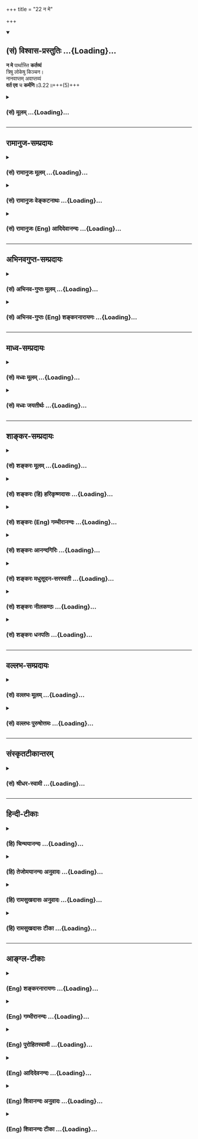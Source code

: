 +++
title = "22 न मे"

+++
<div class="js_include" newlevelforh1="2" title="(सं) विश्वास-प्रस्तुतिः" unfilled url="/purANam_vaiShNavam/mahAbhAratam/06-bhIShma-parva/03-bhagavad-gItA-parva/saMskRtam/vishvAsa-prastutiH/03_karma-yogaH/22_na_me.md">
<details open><summary><h2>(सं) विश्वास-प्रस्तुतिः ...{Loading}...</h2></summary>

**न मे** पार्थास्ति **कर्तव्यं**  
त्रिषु लोकेषु किञ्चन।  
नानवाप्तम् अवाप्तव्यं  
**वर्त एव** च **कर्मणि**॥3.22॥+++(5)+++
</details>
</div>
<div class="js_include collapsed" newlevelforh1="3" title="(सं) मूलम्" unfilled url="/purANam_vaiShNavam/mahAbhAratam/06-bhIShma-parva/03-bhagavad-gItA-parva/saMskRtam/mUlam/03_karma-yogaH/22_na_me.md">
<details><summary><h3>(सं) मूलम् ...{Loading}...</h3></summary>

न मे पार्थास्ति कर्तव्यं त्रिषु लोकेषु किञ्चन।  
नानवाप्तमवाप्तव्यं वर्त एव च कर्मणि।।3.22।।
</details>
</div>


_________________
## रामानुज-सम्प्रदायः
<div class="js_include collapsed" newlevelforh1="3" title="(सं) रामानुजः मूलम्" unfilled url="/purANam_vaiShNavam/mahAbhAratam/06-bhIShma-parva/03-bhagavad-gItA-parva/saMskRtam/rAmAnujaH/mUlam/03_karma-yogaH/22_na_me.md">
<details><summary><h3>(सं) रामानुजः मूलम् ...{Loading}...</h3></summary>

।।3.22।।**न मे** सर्वेश्वरस्य अवाप्तसमस्तकामस्य सर्वज्ञस्य सत्यसंकल्पस्य
**त्रिषु लोकेषु** देवमनुष्यादिरूपेण स्वच्छन्दतो वर्तमानस्य किञ्चिद् अपि
**कर्तव्यम् अस्ति** यतः **अनवाप्तं** कर्मणा **अवाप्तव्यं** न किञ्चिद्
अपि अस्ति अथापि लोकरक्षायै **कर्मणि एव वर्ते।**

</details>
</div>
<div class="js_include collapsed" newlevelforh1="3" title="(सं) रामानुजः वेङ्कटनाथः" unfilled url="/purANam_vaiShNavam/mahAbhAratam/06-bhIShma-parva/03-bhagavad-gItA-parva/saMskRtam/rAmAnujaH/venkaTanAthaH/03_karma-yogaH/22_na_me.md">
<details><summary><h3>(सं) रामानुजः वेङ्कटनाथः ...{Loading}...</h3></summary>

  
  
।।3.22।। मयाऽपि हि निरपेक्षेणैव लोकक्षोभे निष्प्रत्यवायेनापि
परमकारुणिकतया लोकरक्षार्थं कर्मैव क्रियते त्वया तु सापेक्षेण
सप्रत्यवायेन किम्पुनरित्युच्यतेन मे पार्थ इत्यादिश्लोकत्रयेण। मे इति पदेन
कर्मवश्यचेतनान्तरव्यावृत्तो यथावस्थितो हीश्वरः परामृश्यत इत्यभिप्रायेण
विलक्षणनित्यसिद्धविभूतिगुणपौष्कल्यस्य व्यञ्जनानि
सर्वेश्वरस्येत्यादिविशेषणान्युक्तानि सर्वेश्वरस्येति। श्रुतिस्मृती हि
ममैवाज्ञा सा चान्यैरनुवर्तनीया न हि मे नियन्त्रन्तरमस्ति
यदधीनप्रत्यवायभयात् कुर्यामिति भावःअवाप्तसमस्तकामस्येति। न च मे
सङ्कल्पमात्रादसाध्यमितः पूर्वमभिलाषदशामात्रापन्नं प्रयोजनमस्ति यदुपायतया
कर्म कर्तव्यमिति भावः। सर्वज्ञस्य सत्यसङ्कल्पस्येति। नापि मे कर्मवश्यानां
देवमनुष्यतिरश्चां सजातीयतयाऽवतीर्णस्यापि तेषामिव ज्ञानसङ्कोच
इच्छाप्रतिघातो वाऽस्ति यन्निवृत्त्यर्थं कर्म कार्यमित्याशयः। त्रिषु
लोकेषु इत्यत्रार्थसिद्धं विशेषमध्याहृत्याह देवमनुष्येति। उक्तं च भगवता
पराशरेणसमस्तशक्तिरूपाणि तत्करोति जनेश्वरः। देवतिर्यङ्मनुष्याख्या
चेष्टावन्ति स्वलीलया।। जगतामुपकाराय न सा कर्मनिमित्तजा। चेष्टा
तस्याप्रमेयस्य व्यापिन्य व्याहतात्मिका वि.पु.6।7।7172
इति। नानवाप्तमवाप्तव्यम् इत्येतत्कर्तव्याभावेऽपेक्षितहेतुपरतया व्याख्याति
यत इति। उत्तरश्लोकपर्यालोचनसिद्धं प्रयोजनमाह अथापि लोकरक्षायै इति। अथापि
इति चकारस्यार्थः कर्मणि वर्त एवेत्युक्ते न कदाचिदपि कर्मणो विरम्य
ज्ञानयोगमनुतिष्ठामीति फलितं तद्व्यञ्जनायोक्तं कर्मण्येव वर्ते इति। यद्वा
प्रकरणौचित्यादेवकारोऽत्र भिन्नक्रमः।  
  

</details>
</div>
<div class="js_include collapsed" newlevelforh1="3" title="(सं) रामानुजः (Eng) आदिदेवानन्दः" unfilled url="/purANam_vaiShNavam/mahAbhAratam/06-bhIShma-parva/03-bhagavad-gItA-parva/saMskRtam/rAmAnujaH/english/AdidevAnandaH/03_karma-yogaH/22_na_me.md">
<details><summary><h3>(सं) रामानुजः (Eng) आदिदेवानन्दः ...{Loading}...</h3></summary>

3.22 For Me, who is the Lord of all, who has all desires fulfilled, who is omniscient, whose will is always true, and who, at My own will,
remains in the three worlds in the forms of gods, men and such other beings, there is nothing whatever to achieve. Therefore though there is for Me nothing 'unacired', i.e., nothing yet to be acired by work, I go on working for the protection of the world.

</details>
</div>


_________________
## अभिनवगुप्त-सम्प्रदायः
<div class="js_include collapsed" newlevelforh1="3" title="(सं) अभिनव-गुप्तः मूलम्" unfilled url="/purANam_vaiShNavam/mahAbhAratam/06-bhIShma-parva/03-bhagavad-gItA-parva/saMskRtam/abhinava-guptaH/mUlam/03_karma-yogaH/22_na_me.md">
<details><summary><h3>(सं) अभिनव-गुप्तः मूलम् ...{Loading}...</h3></summary>

।।3.21 3.22।। यद्यदाचरतीति। न मे इति। प्राप्तप्रापणीयस्य परिपूर्णमनसोऽपि
कर्मप्रवृत्तौ लोकानुग्रहः प्रयोजनमित्यत्र श्रीभगवान् आत्मानमेव
दृष्टान्तीकरोति।

</details>
</div>
<div class="js_include collapsed" newlevelforh1="3" title="(सं) अभिनव-गुप्तः (Eng) शङ्करनारायणः" unfilled url="/purANam_vaiShNavam/mahAbhAratam/06-bhIShma-parva/03-bhagavad-gItA-parva/saMskRtam/abhinava-guptaH/english/shankaranArAyaNaH/03_karma-yogaH/22_na_me.md">
<details><summary><h3>(सं) अभिनव-गुप्तः (Eng) शङ्करनारायणः ...{Loading}...</h3></summary>

3.21-22 Yad yad acarati etc. Na me etc. The Bhagavat cities Himself as
an example to illustrate the idea that to favour the world is the
\[only\] purpose for such a person to exert in action, eventhough he has
already attained whatever is to be attained, and is fully satisfied in
his mind.

</details>
</div>


_________________
## माध्व-सम्प्रदायः
<div class="js_include collapsed" newlevelforh1="3" title="(सं) मध्वः मूलम्" unfilled url="/purANam_vaiShNavam/mahAbhAratam/06-bhIShma-parva/03-bhagavad-gItA-parva/saMskRtam/madhvaH/mUlam/03_karma-yogaH/22_na_me.md">
<details><summary><h3>(सं) मध्वः मूलम् ...{Loading}...</h3></summary>

।।3.22।। Sri Madhvacharya did not comment on this sloka.

</details>
</div>
<div class="js_include collapsed" newlevelforh1="3" title="(सं) मध्वः जयतीर्थः" unfilled url="/purANam_vaiShNavam/mahAbhAratam/06-bhIShma-parva/03-bhagavad-gItA-parva/saMskRtam/madhvaH/jayatIrthaH/03_karma-yogaH/22_na_me.md">
<details><summary><h3>(सं) मध्वः जयतीर्थः ...{Loading}...</h3></summary>

।।3.22।। Sri Jayatirtha did not comment on this sloka.  
  

</details>
</div>


_________________
## शाङ्कर-सम्प्रदायः
<div class="js_include collapsed" newlevelforh1="3" title="(सं) शङ्करः मूलम्" unfilled url="/purANam_vaiShNavam/mahAbhAratam/06-bhIShma-parva/03-bhagavad-gItA-parva/saMskRtam/shankaraH/mUlam/03_karma-yogaH/22_na_me.md">
<details><summary><h3>(सं) शङ्करः मूलम् ...{Loading}...</h3></summary>

।।3.22।। न मे मम **पार्थ** न **अस्ति** न विद्यते **कर्तव्यं त्रिषु** अपि
**लोकेषु किञ्चन** किञ्चिदपि। कस्मात् **न अनवाप्तम्** अप्राप्तम्
**अवाप्तव्यं** प्रापणीयम् तथापि **वर्ते एव च कर्मणि** अहम्।।

</details>
</div>
<div class="js_include collapsed" newlevelforh1="3" title="(सं) शङ्करः (हि) हरिकृष्णदासः" unfilled url="/purANam_vaiShNavam/mahAbhAratam/06-bhIShma-parva/03-bhagavad-gItA-parva/saMskRtam/shankaraH/hindI/harikRShNadAsaH/03_karma-yogaH/22_na_me.md">
<details><summary><h3>(सं) शङ्करः (हि) हरिकृष्णदासः ...{Loading}...</h3></summary>

।।3.22।। यदि इस लोकसंग्रहकी कर्तव्यतामें तुझे कुछ शंका हो तो तू मुझे
क्यों नहीं देखता हे पार्थ तीनों लोकोंमें मेरा कुछ भी कर्तव्य नहीं है
अर्थात् मुझे कुछ भी करना नहीं है क्योंकि मुझे कोई भी अप्राप्त वस्तु
प्राप्त नहीं करनी है तो भी मैं कर्मोंमें बर्तता ही हूँ।

</details>
</div>
<div class="js_include collapsed" newlevelforh1="3" title="(सं) शङ्करः (Eng) गम्भीरानन्दः" unfilled url="/purANam_vaiShNavam/mahAbhAratam/06-bhIShma-parva/03-bhagavad-gItA-parva/saMskRtam/shankaraH/english/gambhIrAnandaH/03_karma-yogaH/22_na_me.md">
<details><summary><h3>(सं) शङ्करः (Eng) गम्भीरानन्दः ...{Loading}...</h3></summary>

3.22 O Partha, na asti, there is no; kartavyam, duty; kincana,
whatsoever; me, for Me (to fulfill); even trisu lokesu, in all the three
worlds. Why; There is na anavaptam, nothing (that remains) unachieved;
or avaptavyam, to be achieved. Still varte eva, do I continue; karmani,
in action.

</details>
</div>
<div class="js_include collapsed" newlevelforh1="3" title="(सं) शङ्करः आनन्दगिरिः" unfilled url="/purANam_vaiShNavam/mahAbhAratam/06-bhIShma-parva/03-bhagavad-gItA-parva/saMskRtam/shankaraH/AnandagiriH/03_karma-yogaH/22_na_me.md">
<details><summary><h3>(सं) शङ्करः आनन्दगिरिः ...{Loading}...</h3></summary>

।।3.22।। कृतार्थस्यापि लोकसंग्रहार्थं विहितं कर्म कर्तव्यमित्युक्त्वा
तत्रैव भगवन्तमुदाहरणत्वेनोपन्यस्यति **यदीत्यादिना।** अप्राप्तस्य
प्राप्तये तवापि कर्तृत्वसंभवाद् न किंचिदपि विद्यते कर्तव्यमिति
कथमुक्तमित्याशङ्क्याह **नानवाप्तमिति।** प्रतीकमुपादाय व्याख्यानद्वारा
विद्यावतोऽपि कर्मप्रवृत्तिं संभावयति **नेत्यादिना।** अन्वयार्थं
पुनर्नञोऽनुवादः। भगवतो नास्ति कर्तव्यमित्येतदाकाङ्क्षाद्वारा स्फोरयति
**कस्मादित्यादिना।** प्रयोजनाभावे त्वयापि नानुष्ठेयं कर्मेत्याशङ्क्य
लोकसंग्रहार्थं ममापि कर्मानुष्ठानमिति मत्वाह **तथापीति।**

</details>
</div>
<div class="js_include collapsed" newlevelforh1="3" title="(सं) शङ्करः मधुसूदन-सरस्वती" unfilled url="/purANam_vaiShNavam/mahAbhAratam/06-bhIShma-parva/03-bhagavad-gItA-parva/saMskRtam/shankaraH/madhusUdana-sarasvatI/03_karma-yogaH/22_na_me.md">
<details><summary><h3>(सं) शङ्करः मधुसूदन-सरस्वती ...{Loading}...</h3></summary>

।।3.22।। अत्र चाहमेव दृष्टान्त इत्याह त्रिमिः हे पार्थ मे मम त्रिष्वपि
लोकेषु किमपि कर्तव्यं नास्ति। यतोऽनवाप्तं फलं किंचिन्ममावाप्तव्यं
नास्ति। तथापि वर्तएव कर्मण्यहम्। कर्म करोम्येवेत्यर्थः। पार्थेति
संबोधयन् विशुद्धक्षत्रियवंशोद्भवस्त्वं शूरापत्यापत्यत्वेन चात्यन्तं
मत्समोऽहमिव वर्तितुमर्हसीति दर्शयति।

</details>
</div>
<div class="js_include collapsed" newlevelforh1="3" title="(सं) शङ्करः नीलकण्ठः" unfilled url="/purANam_vaiShNavam/mahAbhAratam/06-bhIShma-parva/03-bhagavad-gItA-parva/saMskRtam/shankaraH/nIlakaNThaH/03_karma-yogaH/22_na_me.md">
<details><summary><h3>(सं) शङ्करः नीलकण्ठः ...{Loading}...</h3></summary>

।।3.22।। कर्मणि वर्ते एव। अहं कर्म करोम्येवेत्यर्थः।

</details>
</div>
<div class="js_include collapsed" newlevelforh1="3" title="(सं) शङ्करः धनपतिः" unfilled url="/purANam_vaiShNavam/mahAbhAratam/06-bhIShma-parva/03-bhagavad-gItA-parva/saMskRtam/shankaraH/dhanapatiH/03_karma-yogaH/22_na_me.md">
<details><summary><h3>(सं) शङ्करः धनपतिः ...{Loading}...</h3></summary>

।।3.22।। अहमिव त्वमपि लोकसंग्रहं कुर्वत्याशयेनाह **नेति।** त्रिषु लोकेषु
मम कर्तव्यं किंचिदपि न विद्यते यस्मादनवाप्तमप्राप्तमवाप्तव्यं प्रापणीयं
त्रिषु लोकेषु किंचिदपि मे नास्ति यद्यप्येवं तथापि कर्मणि वर्त एव। कर्म
करोभ्येवेत्यर्थः। त्वयापि मत्संबन्धित्वान्मत्पक्षपात एव कर्तव्य इति
सूचयन्नाह **पार्थेति।**

</details>
</div>


_________________
## वल्लभ-सम्प्रदायः
<div class="js_include collapsed" newlevelforh1="3" title="(सं) वल्लभः मूलम्" unfilled url="/purANam_vaiShNavam/mahAbhAratam/06-bhIShma-parva/03-bhagavad-gItA-parva/saMskRtam/vallabhaH/mUlam/03_karma-yogaH/22_na_me.md">
<details><summary><h3>(सं) वल्लभः मूलम् ...{Loading}...</h3></summary>

।।3.22।। अत्र चाहमेव निदर्शनमित्याह न म इति त्रिभिः।

</details>
</div>
<div class="js_include collapsed" newlevelforh1="3" title="(सं) वल्लभः पुरुषोत्तमः" unfilled url="/purANam_vaiShNavam/mahAbhAratam/06-bhIShma-parva/03-bhagavad-gItA-parva/saMskRtam/vallabhaH/puruShottamaH/03_karma-yogaH/22_na_me.md">
<details><summary><h3>(सं) वल्लभः पुरुषोत्तमः ...{Loading}...</h3></summary>

  
  
।।3.22।। मयापि तथैव क्रियत इत्याह न मेपार्थेति। हे पार्थ परमानुगृहीत मे
त्रिषु लोकेषु किञ्चन कर्त्तव्यं नास्ति न वा अनवाप्तं अवाप्तव्यं
प्राप्तव्यं तथापि लोकसङ्ग्रहार्थमहं कर्मणि वर्त्ते कर्म करोमीत्यर्थः।  
  

</details>
</div>


_________________
## संस्कृतटीकान्तरम्
<div class="js_include collapsed" newlevelforh1="3" title="(सं) श्रीधर-स्वामी" unfilled url="/purANam_vaiShNavam/mahAbhAratam/06-bhIShma-parva/03-bhagavad-gItA-parva/saMskRtam/shrIdhara-svAmI/03_karma-yogaH/22_na_me.md">
<details><summary><h3>(सं) श्रीधर-स्वामी ...{Loading}...</h3></summary>

।।3.22।। अत्र चाहमेव दृष्टान्त इत्याह त्रिभिः **न मे पार्थेति।** हे पार्थ
मे कर्तव्यं नास्ति। यतस्त्रिष्वपि लोकेष्वनवाप्तमप्राप्तं सदवाप्तव्यं
प्राप्यं नास्ति तथापि कर्मण्यहं वर्ते। कर्म करोम्येवेत्यर्थः।

</details>
</div>


_________________
## हिन्दी-टीकाः
<div class="js_include collapsed" newlevelforh1="3" title="(हि) चिन्मयानन्दः" unfilled url="/purANam_vaiShNavam/mahAbhAratam/06-bhIShma-parva/03-bhagavad-gItA-parva/hindI/chinmayAnandaH/03_karma-yogaH/22_na_me.md">
<details><summary><h3>(हि) चिन्मयानन्दः ...{Loading}...</h3></summary>

।।3.22।। पूर्णस्वरूप में स्थित योगेश्वर श्रीकृष्ण को तीनों लोकों में
किसी वस्तु की इच्छा नहीं थी। यदि वे चाहते तो अपने स्वयं के लिये राज्य
स्थापित कर उसमें सुख से रह सकते थे. परन्तु केवल कर्तव्य पालन का
उत्तरदायित्व समझते हुए पाण्डवों के धर्म और न्याय संगत पक्ष का साथ देने
के लिए ही वे युद्धभूमि में आये थे। बाल्यकाल से लेकर महाभारत युद्ध के क्षण
तक उनका सम्पूर्ण जीवन अनासक्ति का ज्वलन्त उदाहरण हैं। यद्यपि उन्हें जीवन
में प्राप्त करने योग्य वस्तु अप्राप्य नहीं थी तथापि वे सदैव कर्म में ही
रत रहे मानो उनके लिए कर्म करना उत्साह और आनन्द से परिपूर्ण एक क्रीडा
हो। इसी सन्दर्भ में भगवान कहते हैं

</details>
</div>
<div class="js_include collapsed" newlevelforh1="3" title="(हि) तेजोमयानन्दः अनुवादः" unfilled url="/purANam_vaiShNavam/mahAbhAratam/06-bhIShma-parva/03-bhagavad-gItA-parva/hindI/tejomayAnandaH/anuvAdaH/03_karma-yogaH/22_na_me.md">
<details><summary><h3>(हि) तेजोमयानन्दः अनुवादः ...{Loading}...</h3></summary>

।।3.22।। यद्यपि मुझे त्रैलोक्य में कुछ भी कर्तव्य नहीं हैं तथा किंचित भी
प्राप्त होने योग्य (अवाप्तव्यम्) वस्तु अप्राप्त नहीं है, तो भी मैं कर्म
में ही बर्तता हूँ।।

</details>
</div>
<div class="js_include collapsed" newlevelforh1="3" title="(हि) रामसुखदासः अनुवादः" unfilled url="/purANam_vaiShNavam/mahAbhAratam/06-bhIShma-parva/03-bhagavad-gItA-parva/hindI/rAmasukhadAsaH/anuvAdaH/03_karma-yogaH/22_na_me.md">
<details><summary><h3>(हि) रामसुखदासः अनुवादः ...{Loading}...</h3></summary>

।।3.22।। हे पार्थ! मुझे तीनों लोकोंमें न तो कुछ कर्तव्य है और न कोई
प्राप्त करनेयोग्य वस्तु अप्राप्त है, फिर भी मैं कर्तव्यकर्ममें ही लगा
रहता हूँ।

</details>
</div>
<div class="js_include collapsed" newlevelforh1="3" title="(हि) रामसुखदासः टीका" unfilled url="/purANam_vaiShNavam/mahAbhAratam/06-bhIShma-parva/03-bhagavad-gItA-parva/hindI/rAmasukhadAsaH/TIkA/03_karma-yogaH/22_na_me.md">
<details><summary><h3>(हि) रामसुखदासः टीका ...{Loading}...</h3></summary>

।।3.22।।***व्याख्या--*'न मे पार्थास्ति ৷৷.
नानवाप्तमवाप्तव्यम्'--**भगवान् किसी एक लोकमें सीमित नहीं है। इसलिये वे
तीनों लोकोंमें अपना कोई कर्तव्य न होनेकी बात कह रहे हैं। भगवान्के लिये
त्रिलोकीमें कोई भी कर्तव्य शेष नहीं है; क्योंकि उनके लिये कुछ भी पाना
शेष नहीं है। कुछ-न-कुछ पानेके लिये ही सब (मनुष्य, पशु ,पक्षी आदि) कर्म
करते हैं। भगवान् उपर्युक्त पदोंमें बहुत विलक्षण बात कह रहे हैं कि कुछ भी
करना और पाना शेष न होनेपर भी मैं कर्म करता हूँ !  
  
अपने लिये कोई कर्तव्य न होनेपर भी भगवान् केवल दूसरोंके हितके लिये अवतार
लेते हैं और साधु पुरुषोंका उद्धार, पापी पुरुषोंका विनाश तथा धर्मकी
संस्थापना करनेके लिये कर्म करते हैं (गीता 4। 8)। अवतारके सिवाय भगवान्की
सृष्टि-रचना भी जीवमात्रके उद्धारके लिये ही होती है। स्वर्गलोक
पुण्यकर्मोंका फल भुगतानेके लिये है और चौरासी लाख योनियाँ एवं नरक
पाप-कर्मोंका फल भुगतानेके लिये हैं। मनुष्य-योनि पुण्य और पाप--दोनोंसे
ऊँचे उठकर अपना कल्याण करनेके लिये है। ऐसा तभी सम्भव है, जब मनुष्य अपने
लिये कुछ न करे। वह सम्पूर्ण कर्म--स्थूल शरीरसे होनेवाली 'क्रिया',
सूक्ष्म शरीरसे होनेवाला 'चिन्तन' और कारण शरीरसे होनेवाली 'स्थिरता' केवल
दूसरोंके हितके लिये ही करे, अपने लिये नहीं। कारण कि जिनसे सब कर्म किये
जाते हैं, वे स्थूल, सूक्ष्म और कारण--तीनों ही शरीर संसारके हैं, अपने
नहीं। इसलिये कर्मयोगी शरीर, इन्द्रियाँ, मन, बुद्धि, पदार्थ आदि सम्पूर्ण
सामग्रीको (जो वास्तवमें संसारकी ही है) संसारकी ही मानता है और उसे
संसारकी सेवामें लगाता है। अगर मनुष्य संसारकी वस्तुको संसारकी सेवामें न
लगाकर अपने सुख-भोगमें लगाता है तो बड़ी भारी भूल करता है। संसारकी वस्तुको
अपनी मान लेनेसे ही फलकी इच्छा होती है और फलप्राप्तिके लिये कर्म होता है।
इस तरह जबतक मनुष्य कुछ पानेकी इच्छासे कर्म करता है, तबतक उसके लिये
कर्तव्य अर्थात् 'करना' शेष रहता है। गम्भीरतापूर्वक विचार किया जाय तो
मालूम होता है कि मनुष्यमात्रका अपने लिये कोई कर्तव्य है ही नहीं। कारण कि
प्रापणीय वस्तु (परमात्मतत्त्व) नित्यप्राप्त है और स्वयं (स्वरूप) भी
नित्य है, जबकि कर्म और कर्म-फल अनित्य अर्थात् उत्पन्न एवं नष्ट होनेवाला
है। अनित्य-(कर्म और फल-) का सम्बन्ध नित्य-(स्वयं-) के साथ हो ही कैसे
सकता है! कर्मका सम्बन्ध 'पर'- (शरीर और संसार-) से है 'स्व' से नहीं। कर्म
सदैव 'पर' के द्वारा और 'पर' के लिये ही होता है। इसलिये अपने लिये कुछ
करना है ही नहीं। जब मनुष्यमात्रके लिये कोई कर्तव्य नहीं है, तब भगवान्के
लिये कोई कर्तव्य हो ही कैसे सकता है!  
  
कर्मयोगसे सिद्ध हुए महापुरुषके लिये भगवान्ने इसी अध्यायके
सत्रहवें-अठारहवें श्लोकोंमें कहा है कि उस महापुरुषके लिये कोई कर्तव्य
नहीं है; क्योंकि उसकी रति, तृप्ति और संतुष्टि अपने-आपमें ही होती है।
इसलिये उसे संसारमें करने अथवा न करनेसे कोई प्रयोजन नहीं रहता तथा उसका
किसी भी प्राणीसे किञ्चिन्मात्र भी स्वार्थका सम्बन्ध नहीं रहता। ऐसा
होनेपर भी वह महापुरुष लोकसंग्रहार्थ कर्म करता है। इसी प्रकार यहाँ भगवान्
अपने लिये कहते हैं कि कोई भी कर्तव्य न होने तथा कुछ भी पाना बाकी न
होनेपर भी मैं लोकसंग्रहार्थ कर्म करता हूँ। तात्पर्य है कि तत्त्वज्ञ
महापुरुषकी भगवान्के साथ एकता होती है--**'मम साधर्म्यमागताः'** (गीता 14।
2)। जैसे भगवान् त्रिलोकीमें आदर्श पुरुष हैं (गीता 3। 23 4। 11), ऐसे ही
संसारमें तत्त्वज्ञ पुरुष भी आदर्श हैं (गीता 3। 25)।

</details>
</div>


_________________
## आङ्ग्ल-टीकाः
<div class="js_include collapsed" newlevelforh1="3" title="(Eng) शङ्करनारायणः" unfilled url="/purANam_vaiShNavam/mahAbhAratam/06-bhIShma-parva/03-bhagavad-gItA-parva/english/shankaranArAyaNaH/03_karma-yogaH/22_na_me.md">
<details><summary><h3>(Eng) शङ्करनारायणः ...{Loading}...</h3></summary>

3.22. O son of Prtha ! For Me, in the three worlds there is nothing that must be done; nor is there any thing unattained \[so far\] to be attained; and yet I exert in action.

</details>
</div>
<div class="js_include collapsed" newlevelforh1="3" title="(Eng) गम्भीरानन्दः" unfilled url="/purANam_vaiShNavam/mahAbhAratam/06-bhIShma-parva/03-bhagavad-gItA-parva/english/gambhIrAnandaH/03_karma-yogaH/22_na_me.md">
<details><summary><h3>(Eng) गम्भीरानन्दः ...{Loading}...</h3></summary>

3.22 In all the three worlds, O Partha, there is no duty whatsoever for Me (to fulfil); nothing remains unachieved or to be achieved.
\[According to S. the translation of this portion is: There is nothing unattained that should be attained.-Tr.\] (Still) do I continue in action.

</details>
</div>
<div class="js_include collapsed" newlevelforh1="3" title="(Eng) पुरोहितस्वामी" unfilled url="/purANam_vaiShNavam/mahAbhAratam/06-bhIShma-parva/03-bhagavad-gItA-parva/english/purohitasvAmI/03_karma-yogaH/22_na_me.md">
<details><summary><h3>(Eng) पुरोहितस्वामी ...{Loading}...</h3></summary>

3.22 There is nothing in this universe, O Arjuna, that I am compelled to do, nor anything for Me to attain; yet I am persistently active.

</details>
</div>
<div class="js_include collapsed" newlevelforh1="3" title="(Eng) आदिदेवनन्दः" unfilled url="/purANam_vaiShNavam/mahAbhAratam/06-bhIShma-parva/03-bhagavad-gItA-parva/english/AdidevanandaH/03_karma-yogaH/22_na_me.md">
<details><summary><h3>(Eng) आदिदेवनन्दः ...{Loading}...</h3></summary>

3.22 For me, Arjuna, there is nothing in all the three worlds which ought to be done, nor is there anything unacired that ought to be acired. Yet I go on working.

</details>
</div>
<div class="js_include collapsed" newlevelforh1="3" title="(Eng) शिवानन्दः अनुवादः" unfilled url="/purANam_vaiShNavam/mahAbhAratam/06-bhIShma-parva/03-bhagavad-gItA-parva/english/shivAnandaH/anuvAdaH/03_karma-yogaH/22_na_me.md">
<details><summary><h3>(Eng) शिवानन्दः अनुवादः ...{Loading}...</h3></summary>

3.22 There is nothing in the three worlds, O Arjuna, that should be done by Me, nor is there anything unattained that should be attained; yet I engage Myself in action.

</details>
</div>
<div class="js_include collapsed" newlevelforh1="3" title="(Eng) शिवानन्दः टीका" unfilled url="/purANam_vaiShNavam/mahAbhAratam/06-bhIShma-parva/03-bhagavad-gItA-parva/english/shivAnandaH/TIkA/03_karma-yogaH/22_na_me.md">
<details><summary><h3>(Eng) शिवानन्दः टीका ...{Loading}...</h3></summary>

3.22 न not; मे my; पार्थ O Partha; अस्ति is; कर्तव्यम् to be done
(duty); त्रिषु in the three; लोकेषु worlds; किञ्चन anything; न not;
अनवाप्तम् unattained; अवाप्तव्यम् to be attained; वर्ते am; एव also; च
and; कर्मणि in action.Commentary I am the Lord of the universe and therefore I have no personal grounds to engage. Myself in action. I have nothing to achieve as I have all divine wealth; as the wealth of the universe is Mine; and yet I engage Myself in action.Why do you not follow My example Why do you not endeavour to prevent the masses from following the wrong path by setting an example yourself If you set an example; people will follow you as you are a leader with noble alities.

</details>
</div>
